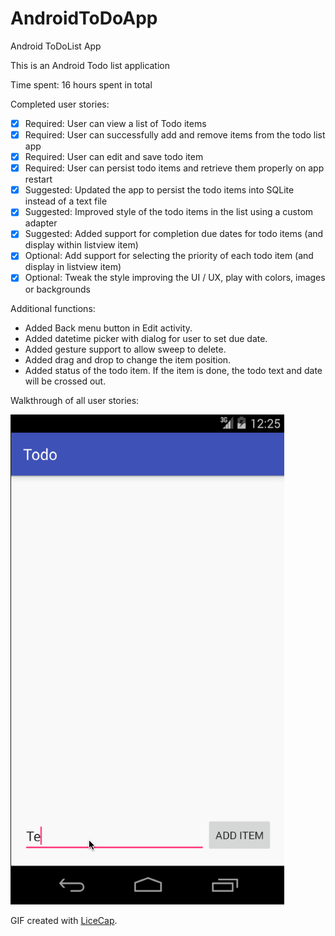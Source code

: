 # AndroidToDoApp
Android ToDoList App

This is an Android Todo list application

Time spent: 16 hours spent in total

Completed user stories:

 * [x] Required: User can view a list of Todo items
 * [x] Required: User can successfully add and remove items from the todo list app
 * [x] Required: User can edit and save todo item
 * [x] Required: User can persist todo items and retrieve them properly on app restart
 * [x] Suggested: Updated the app to persist the todo items into SQLite instead of a text file
 * [x] Suggested: Improved style of the todo items in the list using a custom adapter
 * [x] Suggested: Added support for completion due dates for todo items (and display within listview item)
 * [x] Optional: Add support for selecting the priority of each todo item (and display in listview item)
 * [x] Optional: Tweak the style improving the UI / UX, play with colors, images or backgrounds
 
Additional functions:
* Added Back menu button in Edit activity.
* Added datetime picker with dialog for user to set due date.
* Added gesture support to allow sweep to delete.
* Added drag and drop to change the item position.
* Added status of the todo item. If the item is done, the todo text and date will be crossed out.

Walkthrough of all user stories:

![Video Walkthrough](TodoAppDemo_KitKat_2.gif)

GIF created with [LiceCap](http://www.cockos.com/licecap/).
